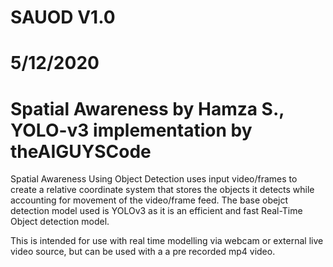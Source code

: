 # SAUOD V1.0
# 5/12/2020 
# Spatial Awareness by Hamza S., YOLO-v3 implementation by theAIGUYSCode
Spatial Awareness Using Object Detection uses input video/frames to create a relative coordinate system 
that stores the objects it detects while accounting for movement of the video/frame feed. 
The base obejct detection model used is YOLOv3 as it is an efficient and fast Real-Time Object detection model. 

This is intended for use with real time modelling via webcam or external live video source, but can be used
with a a pre recorded mp4 video. 
